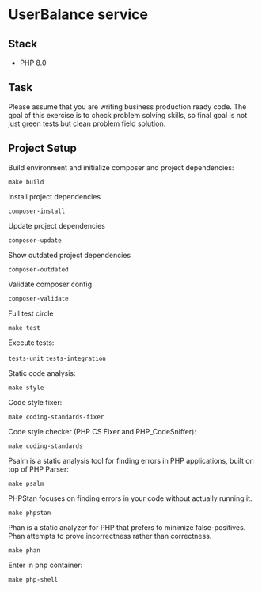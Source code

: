  UserBalance service
============

## Stack

- PHP 8.0

## Task

Please assume that you are writing business production ready code.
The goal of this exercise is to check problem solving skills, so final goal is not just green tests but clean problem field solution.

## Project Setup

Build environment and initialize composer and project dependencies:

`make build`

Install project dependencies

`composer-install`

Update project dependencies

`composer-update`

Show outdated project dependencies

`composer-outdated`

Validate composer config

`composer-validate`

Full test circle

`make test`

Execute tests:

`tests-unit` 
`tests-integration`

Static code analysis:

`make style`

Code style fixer:

`make coding-standards-fixer`

Code style checker (PHP CS Fixer and PHP_CodeSniffer):

`make coding-standards`

Psalm is a static analysis tool for finding errors in PHP applications, built on top of PHP Parser:

`make psalm`

PHPStan focuses on finding errors in your code without actually running it.

`make phpstan`

Phan is a static analyzer for PHP that prefers to minimize false-positives. Phan attempts to prove incorrectness rather than correctness.

`make phan`

Enter in php container:

`make php-shell`
